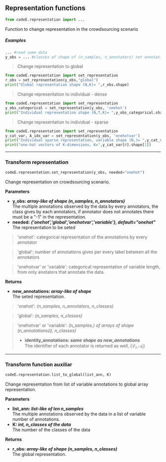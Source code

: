 ## Representation functions
```python
from codeE.representation import ...
```
Function to change representation in the crowdsourcing scenario

##### Examples
```python
... #read some data 
y_obs = ... #classes of shape of (n_samples, n_annotators) not annotation symbol =-1
```
> Change representation to global
```python
from codeE.representation import set_representation
r_obs = set_representation(y_obs,"global")
print("Global representation shape (N,K)= ",r_obs.shape)
```
> Change representation to individual - dense
```python
from codeE.representation import set_representation
y_obs_categorical = set_representation(y_obs, 'onehot') 
print("Individual representation shape (N,T,K)= ",y_obs_categorical.shape)
```
> Change representation to individual - sparse
```python
from codeE.representation import set_representation
y_cat_var, A_idx_var = set_representation(y_obs, 'onehotvar') 
print("Individual sparse representation, variable shape (N,)= ",y_cat_var.shape)
print("one-hot vectors of K-dimensions, K=",y_cat_var[0].shape[1])
```

---
### Transform representation 
```python
codeE.representation.set_representation(y_obs, needed="onehot")
```
Change representation on crowdsourcing scenario.

**Parameters**  
* **y_obs: *array-like of shape (n_samples, n_annotators)***  
The multiple annotations observed by the data by every annotators, the class gives by each annotators, if annotator does not annotates there must be a "-1" in the representation. 
* **needed: *{'onehot','global','onehotvar','variable'}, default="onehot"***  
The representation to be seted

> 'onehot': categorical representation of the annotations by every annotator

> 'global': number of annotations gives per every label between all the annotators  

> 'onehotvar' or 'variable': categorical representation of variable length, from only anotators that annotate the data.

**Returns**  
* **new_annotations: *array-like of shape***  
The seted representation.

> 'onehot': *(n_samples, n_annotators, n_classes)*  

> 'global': *(n_samples, n_classes)*  

> 'onehotvar' or 'variable': *(n_samples,) of arrays of shape (n_annotations(i), n_classes)*
> * **identity_annotations: *same shape as new_annotations***  
 The identifier of each annotator is returned as well, $(\mathcal{L}_i, \mathcal{A}_i)$


---
### Transform function auxiliar
```python
codeE.representation.list_to_global(list_ann, K)
```

Change representation from list of variable annotations to global array representation.

**Parameters**  
* **list_ann: *list-like of len n_samples***  
The multiple annotations observed by the data in a list of variable number of annotations.
* **K: *int, n_classes of the data***  
The number of the classes of the data

**Returns**  
* **r_obs: *array-like of shape (n_samples, n_classes)***  
The global representation.